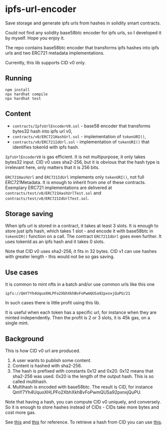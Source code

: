 # ipfs-url-encoder

Save storage and generate ipfs urls from hashes in solidity smart contracts.

Could not find any solidity base58btc encoder for ipfs urls, so I developed it by myself.
Hope you enjoy it.

The repo contains base58btc encoder that transforms ipfs hashes into ipfs urls
and two ERC721 metadata implementations.

Currently, this lib supports CID v0 only. 

## Running

```{shell}
npm install
npx hardhat compile
npx hardhat test
```

## Content

- `contracts/IpfsUrlEncoderV0.sol` - base58 encoder that transforms bytes32 hash into ipfs url v0,
- `contracts/v0/ERC721HashUrl.sol` - implementation of `tokenURI()`,
- `contracts/v0/ERC721IdUrl.sol` - implementation of `tokenURI()` that identifies tokenId with ipfs hash.

`IpfsUrlEncoderV0` is gas efficient. It is not multipurpose, it only takes bytes32 input.
CID v0 uses sha2-256, but it is obvious that the hash type is irrelevant here, only matters that it is 256 bits.

`ERC721HashUrl` and `ERC721IdUrl` implements only `tokenURI()`, not full ERC721Metadata.
It is enough to inherit from one of these contracts.
Exemplary ERC721 implementations are delivered at `contracts/test/v0/ERC721HashUrlTest.sol` and 
`contracts/test/v0/ERC721IdUrlTest.sol`.

## Storage saving

When ipfs url is stored in a contract, it takes at least 3 slots.
It is enough to store just ipfs hash, which takes 1 slot - and encode it with base58btc in `tokenUIR()` function on a call.
The contract `ERC721IdUrl` goes even further. It uses tokenId as an ipfs hash and it takes 0 slots.

Note that CID v0 uses sha2-256, it fits in 32 bytes. 
CID v1 can use hashes with greater length - this would not be so gas saving.

## Use cases

It is common to mint nfts in a batch and/or use common urls like this one 
```commandline
ipfs://QmY7Yh4UquoXHLPFo2XbhXkhBvFoPwmQUSa92pxnxjQuPU/21
```
In such cases there is little profit using this lib.

It is useful when each token has a specific url, for instance when they are minted independently.
Then the profit is 2 or 3 slots, it is 45k gas, on a single mint.

## Background

This is how CID v0 url are produced.

1. A user wants to publish some content.
2. Content is hashed with sha2-256.
3. The hash is prefixed with constants 0x12 and 0x20. 
   0x12 means that sha2-256 was used. 0x20 is the length of the output hash.
   This is so called multihash.
4. Multihash is encoded with base58btc. The result is CID, for instance QmY7Yh4UquoXHLPFo2XbhXkhBvFoPwmQUSa92pxnxjQuPU.

Note that having a hash, you can compute CID v0 uniquely, and conversely. 
So it is enough to store hashes instead of CIDs - CIDs take more bytes and cost more gas.

See [this](https://docs.ipfs.tech/concepts/content-addressing/#version-0-v0) 
and [this](https://proto.school/anatomy-of-a-cid/02) for reference.
To retrieve a hash from CID you can use [this](https://cid.ipfs.tech/).
